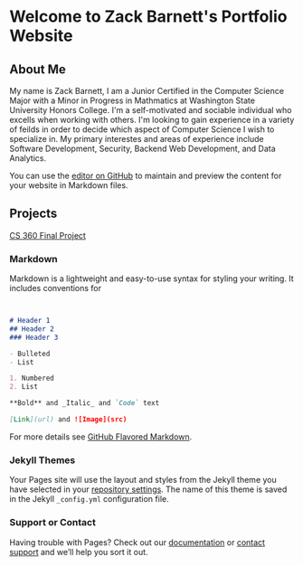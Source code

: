 # Welcome to Zack Barnett's Portfolio Website

## About Me
My name is Zack Barnett, I am a Junior Certified in the Computer Science Major with a Minor in Progress in Mathmatics at Washington State University Honors College. I'm a self-motivated and sociable individual who excells when working with others. I'm looking to gain experience in a variety of feilds in order to decide which aspect of Computer Science I wish to specialize in. My primary interestes and areas of experience include Software Development, Security, Backend Web Development, and Data Analytics. 

You can use the [editor on GitHub](https://github.com/zackbar22/website/edit/gh-pages/index.md) to maintain and preview the content for your website in Markdown files.
## Projects

[CS 360 Final Project](https://github.com/zackbar22/CS_360_final_project) 

### Markdown

Markdown is a lightweight and easy-to-use syntax for styling your writing. It includes conventions for

```markdown


# Header 1
## Header 2
### Header 3

- Bulleted
- List

1. Numbered
2. List

**Bold** and _Italic_ and `Code` text

[Link](url) and ![Image](src)
```

For more details see [GitHub Flavored Markdown](https://guides.github.com/features/mastering-markdown/).

### Jekyll Themes

Your Pages site will use the layout and styles from the Jekyll theme you have selected in your [repository settings](https://github.com/zackbar22/website/settings). The name of this theme is saved in the Jekyll `_config.yml` configuration file.

### Support or Contact

Having trouble with Pages? Check out our [documentation](https://docs.github.com/categories/github-pages-basics/) or [contact support](https://github.com/contact) and we’ll help you sort it out.
